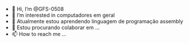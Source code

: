 - 👋 Hi, I’m @GFS-0508
- 👀 I’m interested in  computadores em geral
- 🌱 Atualmente estou aprendendo linguagem de programação assembly
- 💞️ Estou procurando colaborar em ... 
- 📫 How to reach me ...

<!---
GFS-0508/GFS-0508 is a ✨ special ✨ repository because its `README.md` (this file) appears on your GitHub profile.
You can click the Preview link to take a look at your changes.
--->
